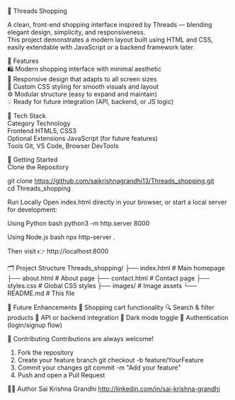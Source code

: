 🧵 Threads Shopping

A clean, front-end shopping interface inspired by Threads — blending elegant design, simplicity, and responsiveness. <br>
This project demonstrates a modern layout built using HTML and CSS, easily extendable with JavaScript or a backend framework later.

🌟 Features <br>
🛍️ Modern shopping interface with minimal aesthetic <br>
📱 Responsive design that adapts to all screen sizes <br>
🎨 Custom CSS styling for smooth visuals and layout <br>
⚙️ Modular structure (easy to expand and maintain) <br>
💡 Ready for future integration (API, backend, or JS logic)

🧰 Tech Stack <br>
Category	            Technology <br>
Frontend	            HTML5, CSS3 <br>
Optional Extensions  	JavaScript (for future features) <br> 
Tools	                Git, VS Code, Browser DevTools 

🚀 Getting Started <br>
Clone the Repository <br>

git clone https://github.com/saikrishnagrandhi13/Threads_shopping.git <br>
cd Threads_shopping

Run Locally
Open index.html directly in your browser,
or start a local server for development:

Using Python
bash
python3 -m http.server 8000

Using Node.js
bash
npx http-server .

Then visit 👉 http://localhost:8000

🗂️ Project Structure
Threads_shopping/
├── index.html          # Main homepage
├── about.html          # About page
├── contact.html        # Contact page
├── styles.css          # Global CSS styles
├── images/             # Image assets
└── README.md           # This file

🧩 Future Enhancements
🛒 Shopping cart functionality
🔍 Search & filter products
🧠 API or backend integration
🌈 Dark mode toggle
🧾 Authentication (login/signup flow)

🤝 Contributing
Contributions are always welcome!
1. Fork the repository
2. Create your feature branch
    git checkout -b feature/YourFeature
3. Commit your changes
    git commit -m "Add your feature"
4. Push and open a Pull Request

👨‍💻 Author
Sai Krishna Grandhi
http://linkedin.com/in/sai-krishna-grandhi
